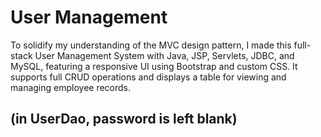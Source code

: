 # User Management
To solidify my understanding of the MVC design pattern, 
I made this full-stack User Management System with Java, JSP, Servlets, JDBC, and MySQL, featuring a responsive UI using Bootstrap and custom CSS. 
It supports full CRUD operations and displays a table for viewing and managing employee records.

## (in UserDao, password is left blank)

